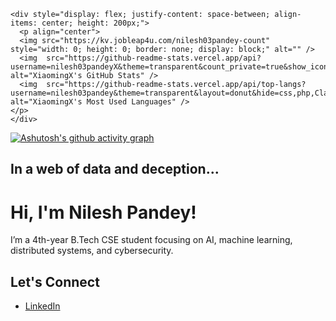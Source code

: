     <div style="display: flex; justify-content: space-between; align-items: center; height: 200px;">
      <p align="center">
      <img src="https://kv.jobleap4u.com/nilesh03pandey-count" style="width: 0; height: 0; border: none; display: block;" alt="" />
      <img  src="https://github-readme-stats.vercel.app/api?username=nilesh03pandeyX&theme=transparent&count_private=true&show_icons=true&rank_icon=github&locale=en" alt="XiaomingX's GitHub Stats" />
      <img  src="https://github-readme-stats.vercel.app/api/top-langs?username=nilesh03pandey&theme=transparent&layout=donut&hide=css,php,ClassASP&langs_count=3&border_radius=8&show_icons=true&locale=en" alt="XiaomingX's Most Used Languages" />
    </p>
    </div>

[![Ashutosh's github activity graph](https://github-readme-activity-graph.vercel.app/graph?username=nilesh03pandey)](https://github.com/ashutosh00710/github-readme-activity-graph)

## <strong>In a web of data and deception...</strong>


# Hi, I'm Nilesh Pandey!

I’m a 4th-year B.Tech CSE student focusing on AI, machine learning, distributed systems, and cybersecurity.


## Let's Connect
- [LinkedIn](https://linkedin.com/in/nilesh-pandey-ai-sec/)



